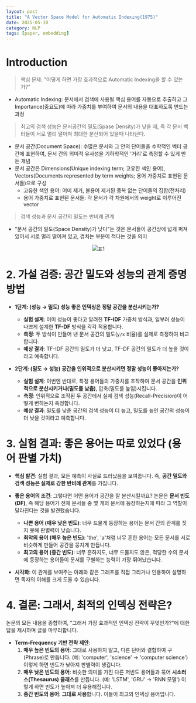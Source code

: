 ```yaml
---
layout: post
title: "A Vector Space Model for Automatic Indexing(1975)"
date: 2025-05-10
category: NLP
tags: [paper, embedding]
---
```


# Introduction
> 핵심 문제: "어떻게 하면 가장 효과적으로 Automatic Indexing을 할 수 있는가?"

- Automatic Indexing: 문서에서 검색에 사용될 핵심 용어를 자동으로 추출하고 그 Importance(중요도)에 따라 가중치를 부여하여 문서의 내용을 대표하도록 만드는 과정

> 최고의 검색 성능은 문서공간의 밀도(Spase Density)가 낮을 때, 즉 각 문서 벡터들이 서로 멀리 떨어져 최대한 분산되어 있을때 나타난다.

- 문서 공간(Document Space): 수많은 문서와 그 안의 단어들을 수학적인 벡터 공간에 표현하여, 문서 간의 의미적 유사성을 기하학적인 '거리'로 측정할 수 있게 만든 개념
- 문서 공간은 Dimensions(Unique indexing term; 고유한 색인 용어), Vectors(Documents represented by term weights; 용어 가중치로 표현된 문서들)으로 구성
    - 고유한 색인 용어: 어미 제거, 불용어 제거된 중복 없는 단어들의 집합(전처리)
    - 용어 가중치로 표현된 문서들: 각 문서가 각 차원에서의 weight로 이루어진 vector

> 검색 성능과 문서 공간의 밀도는 반비례 관계

-  "문서 공간의 밀도(Space Density)가 낮다"는 것은 문서들이 공간상에 넓게 퍼져 있어서 서로 멀리 떨어져 있고, 겹치는 부분이 적다는 것을 의미

<p align="center">
  <img alt="표1" src="https://i.imgur.com/GhfsoCp.png" referrerpolicy="no-referrer" loading="lazy" />
</p>


# 2. 가설 검증: 공간 밀도와 성능의 관계 증명 방법

* **1단계: (성능 → 밀도) 성능 좋은 인덱싱은 정말 공간을 분산시키는가?**
    * **실험 설계**: 이미 성능이 좋다고 알려진 **TF-IDF** 가중치 방식과, 일부러 성능이 나쁘게 설계한 **TF-DF** 방식을 각각 적용합니다.
    * **측정**: 두 방식이 만들어 낸 문서 공간의 밀도(`y/x` 비율)를 실제로 측정하여 비교합니다.
    * **예상 결과**: TF-IDF 공간의 밀도가 더 낮고, TF-DF 공간의 밀도가 더 높을 것이라고 예측합니다.

* **2단계: (밀도 → 성능) 공간을 인위적으로 분산시키면 정말 성능이 좋아지는가?**
    * **실험 설계**: 이번엔 반대로, 특정 용어들의 가중치를 조작하여 문서 공간을 **인위적으로 분산시키거나(밀도를 낮춤)**, 압축(밀도를 높임)시킵니다.
    * **측정**: 인위적으로 조작된 두 공간에서 실제 검색 성능(Recall-Precision)이 어떻게 변하는지 측정합니다.
    * **예상 결과**: 밀도를 낮춘 공간의 검색 성능이 더 높고, 밀도를 높인 공간의 성능이 더 낮을 것이라고 예측합니다.



# 3. 실험 결과: 좋은 용어는 따로 있었다 (용어 판별 가치)

* **핵심 발견**: 실험 결과, 모든 예측이 사실로 드러났음을 보여줍니다. 즉, **공간 밀도와 검색 성능은 실제로 강한 반비례 관계**를 가집니다.

* **좋은 용어의 조건**: 그렇다면 어떤 용어가 공간을 잘 분산시킬까요? 논문은 **문서 빈도(DF)**, 즉 해당 용어가 전체 문서들 중 몇 개의 문서에 등장하는지에 따라 그 역할이 달라진다는 것을 발견했습니다.
    * **나쁜 용어 (매우 낮은 빈도)**: 너무 드물게 등장하는 용어는 문서 간의 관계를 짓지 못해 판별력이 낮습니다.
    * **최악의 용어 (매우 높은 빈도)**: 'the', 'a'처럼 너무 흔한 용어는 모든 문서를 서로 비슷하게 만들어 공간을 뭉치게 만듭니다.
    * **최고의 용어 (중간 빈도)**: 너무 흔하지도, 너무 드물지도 않은, 적당한 수의 문서에 등장하는 용어들이 문서를 구별하는 능력이 가장 뛰어났습니다.

* **시각화**: 이 관계를 보여주는 아래와 같은 그래프를 직접 그리거나 인용하여 설명하면 독자의 이해를 크게 도울 수 있습니다.
    



# 4. 결론: 그래서, 최적의 인덱싱 전략은?

논문의 모든 내용을 종합하여, "그래서 가장 효과적인 인덱싱 전략이 무엇인가?"에 대한 답을 제시하며 글을 마무리합니다.

* **Term-Frequency 기반 전략 제안**:
    1.  **매우 높은 빈도의 용어**: 그대로 사용하지 말고, 다른 단어와 결합하여 구(Phrase)로 만듭니다. (예: 'computer', 'science' → 'computer science') 이렇게 하면 빈도가 낮아져 판별력이 생깁니다.
    2.  **매우 낮은 빈도의 용어**: 비슷한 의미를 가진 다른 저빈도 용어들과 묶어 **시소러스(Thesaurus) 클래스**를 만듭니다. (예: 'LSTM', 'GRU' → 'RNN 모델') 이렇게 하면 빈도가 높아져 더 유용해집니다.
    3.  **중간 빈도의 용어**: **그대로 사용**합니다. 이들이 최고의 인덱싱 용어입니다.
